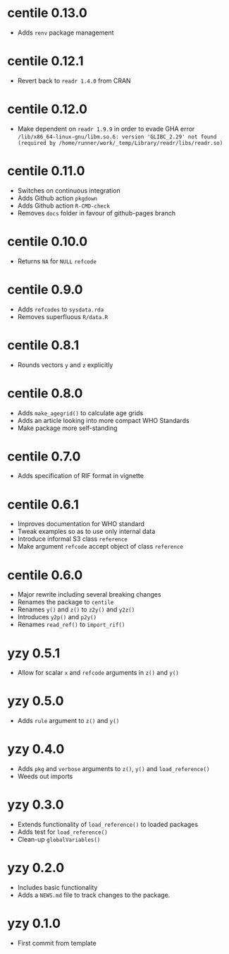 # centile 0.13.0

* Adds `renv` package management

# centile 0.12.1

* Revert back to `readr 1.4.0` from CRAN

# centile 0.12.0

* Make dependent on `readr 1.9.9` in order to evade GHA error `/lib/x86_64-linux-gnu/libm.so.6: version 'GLIBC_2.29' not found (required by /home/runner/work/_temp/Library/readr/libs/readr.so)`

# centile 0.11.0

* Switches on continuous integration
* Adds Github action `pkgdown`
* Adds Github action `R-CMD-check`
* Removes `docs` folder in favour of github-pages branch

# centile 0.10.0

* Returns `NA` for `NULL` `refcode`

# centile 0.9.0

* Adds `refcodes` to `sysdata.rda`
* Removes superfluous `R/data.R`

# centile 0.8.1

* Rounds vectors `y` and `z` explicitly

# centile 0.8.0

* Adds `make_agegrid()` to calculate age grids
* Adds an article looking into more compact WHO Standards
* Make package more self-standing

# centile 0.7.0 

* Adds specification of RIF format in vignette

# centile 0.6.1

* Improves documentation for WHO standard
* Tweak examples so as to use only internal data
* Introduce informal S3 class `reference`
* Make argument `refcode` accept object of class `reference`

# centile 0.6.0

* Major rewrite including several breaking changes
* Renames the package to `centile`
* Renames `y()` and `z()` to `z2y()` and `y2z()`
* Introduces `y2p()` and `p2y()`
* Renames `read_ref()` to `import_rif()`

# yzy 0.5.1

* Allow for scalar `x` and `refcode` arguments in `z()` and `y()`

# yzy 0.5.0

* Adds `rule` argument to `z()` and `y()`

# yzy 0.4.0

* Adds `pkg` and `verbose` arguments to `z()`, `y()` and `load_reference()`
* Weeds out imports

# yzy 0.3.0

* Extends functionality of `load_reference()` to loaded packages
* Adds test for `load_reference()`
* Clean-up `globalVariables()`

# yzy 0.2.0

* Includes basic functionality
* Adds a `NEWS.md` file to track changes to the package.

# yzy 0.1.0

* First commit from template
